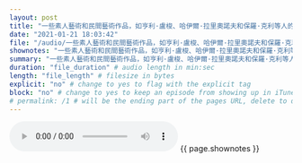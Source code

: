 ```yaml
---
layout: post
title: "一些素人藝術和民間藝術作品，如亨利·盧梭、哈伊爾·拉里奧諾夫和保羅·克利等人的作品也被劃入原始主義的範疇。" # quotes allow forbidden characters like the colon
date: "2021-01-21 18:03:42"
file: "/audio/一些素人藝術和民間藝術作品，如亨利·盧梭、哈伊爾·拉里奧諾夫和保羅·克利等人的作品也被劃入原始主義的範疇。.mp3"
shownotes: "一些素人藝術和民間藝術作品，如亨利·盧梭、哈伊爾·拉里奧諾夫和保羅·克利等人的作品也被劃入原始主義的範疇。"
summary: "一些素人藝術和民間藝術作品，如亨利·盧梭、哈伊爾·拉里奧諾夫和保羅·克利等人的作品也被劃入原始主義的範疇。"
duration: "file_duration" # audio length in min:sec
length: "file_length" # filesize in bytes
explicit: "no" # change to yes to flag with the explicit tag
block: "no" # change to yes to keep an episode from showing up in iTunes
# permalink: /1 # will be the ending part of the pages URL, delete to default to the title
---
```


<audio controls>
<source src="{{site.url}}{{site.baseurl}}{{ page.file }}" type="audio/x-mp3">
Your browser does not support the audio element.
</audio>
{{ page.shownotes }}
